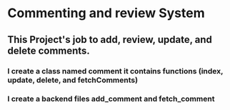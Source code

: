 # Commenting and review System
## This Project's job to add, review, update, and delete comments. 
### I create a class named comment it contains functions (index, update, delete, and fetchComments)
### I create a backend files add_comment and fetch_comment 

